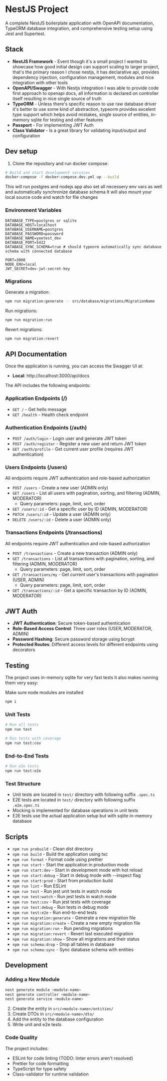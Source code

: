 # NestJS Project

A complete NestJS boilerplate application with OpenAPI documentation, TypeORM database integration, and comprehensive testing setup using Jest and Supertest.

## Stack

- **NestJS Framework** - Event though it's a small project I wanted to showcase how good initial design can support scaling to
    larger project, that's the primary reason I chose nestjs, it has declarative api, provides dependency injection, configuration
    management, modules and nice integration with other tools
- **OpenAPI/Swagger** - With Nestjs integration I was able to provide code first approach to openapi docs, all information is 
    declared on controller itself resulting in nice single source of truth
- **TypeORM** - Unless there's specific reason to use raw database driver it's better to use some kind of abstraction, typeorm provides
    excelent type support which helps avoid mistakes, single source of entities, in-memory sqlite for testing and other features
- **Passport** - For implementing JWT Auth
- **Class Validator** - Is a great library for validating input/output and configuration

## Dev setup

1. Clone the repository and run docker compose:

```bash
# Build and start development services
docker-compose -f docker-compose.dev.yml up --build
```

This will run postgres and nodejs app also set all necessery env vars as well and automatically synchronize database schema
It will also mount your local source code and watch for file changes

### Environment Variables

```env
DATABASE_TYPE=postgres or sqlite
DATABASE_HOST=localhost
DATABASE_USERNAME=postgres
DATABASE_PASSWORD=password
DATABASE_NAME=yeetest_dev
DATABASE_PORT=5432
DATABASE_SYNC_SCHEMA=true # should typeorm automatically sync database schema with connected database

PORT=3000
NODE_ENV=local
JWT_SECRET=dev-jwt-secret-key
```

### Migrations

Generate a migration:
```bash
npm run migration:generate -- src/database/migrations/MigrationName
```

Run migrations:
```bash
npm run migration:run
```

Revert migrations:
```bash
npm run migration:revert
```

## API Documentation

Once the application is running, you can access the Swagger UI at:
- **Local**: http://localhost:3000/api/docs

The API includes the following endpoints:

### Application Endpoints (/)
- `GET /` - Get hello message
- `GET /health` - Health check endpoint

### Authentication Endpoints (/auth)
- `POST /auth/login` - Login user and generate JWT token
- `POST /auth/register` - Register a new user and return JWT token  
- `GET /auth/profile` - Get current user profile (requires JWT authentication)

### Users Endpoints (/users)
All endpoints require JWT authentication and role-based authorization

- `POST /users` - Create a new user (ADMIN only)
- `GET /users` - List all users with pagination, sorting, and filtering (ADMIN, MODERATOR)
  - Query parameters: page, limit, sort, order
- `GET /users/:id` - Get a specific user by ID (ADMIN, MODERATOR)
- `PATCH /users/:id` - Update a user (ADMIN only)
- `DELETE /users/:id` - Delete a user (ADMIN only)

### Transactions Endpoints (/transactions) 
All endpoints require JWT authentication and role-based authorization

- `POST /transactions` - Create a new transaction (ADMIN only)
- `GET /transactions` - List all transactions with pagination, sorting, and filtering (ADMIN, MODERATOR)
  - Query parameters: page, limit, sort, order
- `GET /transactions/my` - Get current user's transactions with pagination (USER, ADMIN)
  - Query parameters: page, limit, sort, order
- `GET /transactions/:id` - Get a specific transaction by ID (ADMIN, MODERATOR)

## JWT Auth

- **JWT Authentication**: Secure token-based authentication
- **Role-Based Access Control**: Three user roles (USER, MODERATOR, ADMIN)
- **Password Hashing**: Secure password storage using bcrypt
- **Protected Routes**: Different access levels for different endpoints using decorators

## Testing

The project uses in-memory sqlite for very fast tests it also makes running them very easy:

Make sure node modules are installed
```bash
npm i
```

### Unit Tests
```bash
# Run all tests
npm run test

# Run tests with coverage
npm run test:cov
```

### End-to-End Tests
```bash
# Run e2e tests
npm run test:e2e
```

### Test Structure
- Unit tests are located in `test/` directory with following suffix `.spec.ts`
- E2E tests are located in `test/` directory with following suffix `.e2e.spec.ts`
- Mocking is implemented for database operations in unit tests
- E2E tests use the actual application setup but with sqlite in-memory database

## Scripts

- `npm run prebuild` - Clean dist directory
- `npm run build` - Build the application using tsc
- `npm run format` - Format code using prettier
- `npm run start` - Start the application in production mode
- `npm run start:dev` - Start in development mode with hot reload
- `npm run start:debug` - Start in debug mode with --inspect flag
- `npm run start:prod` - Start from production build
- `npm run lint` - Run ESLint
- `npm run test` - Run jest unit tests in watch mode
- `npm run test:watch` - Run jest tests in watch mode
- `npm run test:cov` - Run jest tests with coverage
- `npm run test:debug` - Run tests in debug mode
- `npm run test:e2e` - Run end-to-end tests
- `npm run migration:generate` - Generate a new migration file
- `npm run migration:create` - Create a new empty migration file
- `npm run migration:run` - Run pending migrations
- `npm run migration:revert` - Revert last executed migration
- `npm run migration:show` - Show all migrations and their status
- `npm run schema:drop` - Drop all tables in database
- `npm run schema:sync` - Sync database schema with entities

## Development

### Adding a New Module

```bash
nest generate module <module-name>
nest generate controller <module-name>
nest generate service <module-name>
```

2. Create the entity in `src/<module-name>/entities/`
3. Create DTOs in `src/<module-name>/dto/`
4. Add the entity to the database configuration
5. Write unit and e2e tests

### Code Quality

The project includes:
- ESLint for code linting (TODO: linter errors aren't resolved)
- Prettier for code formatting
- TypeScript for type safety
- Class-validator for runtime validation
